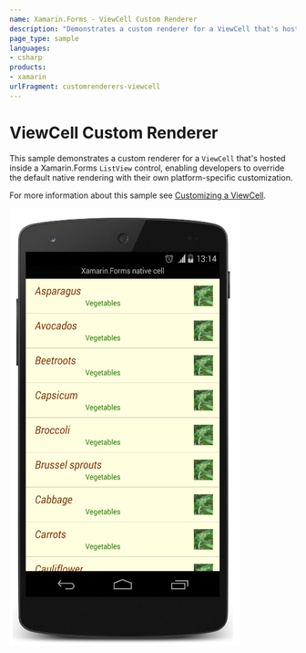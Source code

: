 ```yaml
---
name: Xamarin.Forms - ViewCell Custom Renderer
description: "Demonstrates a custom renderer for a ViewCell that's hosted inside a Xamarin.Forms ListView control #customrenderer"
page_type: sample
languages:
- csharp
products:
- xamarin
urlFragment: customrenderers-viewcell
---
```

# ViewCell Custom Renderer

This sample demonstrates a custom renderer for a `ViewCell` that's hosted inside a Xamarin.Forms `ListView` control, enabling developers to override the default native rendering with their own platform-specific customization.

For more information about this sample see [Customizing a ViewCell](https://docs.microsoft.com/xamarin/xamarin-forms/app-fundamentals/custom-renderer/viewcell).

![ViewCell Custom Renderer application screenshot](Screenshots/01Android.png "ViewCell Custom Renderer application screenshot")

